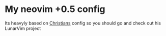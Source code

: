 # My neovim +0.5 config

Its heavyly based on [Christians](https://www.chrisatmachine.com) config so you should go and check out his LunarVim project
